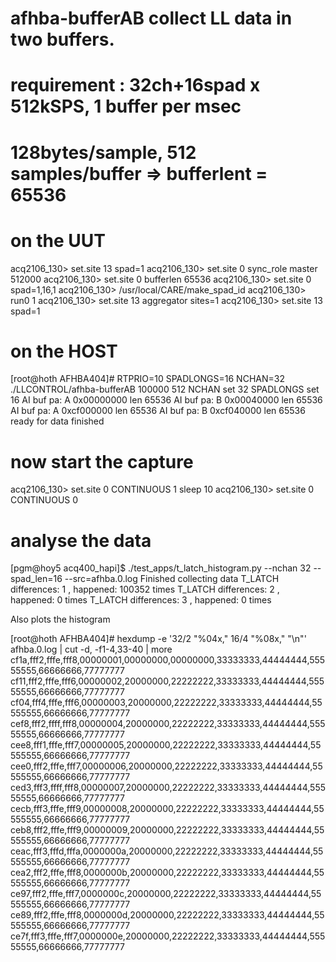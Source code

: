 # afhba-bufferAB  collect LL data in two buffers.
# requirement : 32ch+16spad x 512kSPS, 1 buffer per msec
# 128bytes/sample, 512 samples/buffer => bufferlent = 65536

# on the UUT
acq2106_130> set.site 13 spad=1
acq2106_130> set.site 0 sync_role master 512000
acq2106_130> set.site 0 bufferlen 65536
acq2106_130> set.site 0 spad=1,16,1
acq2106_130> /usr/local/CARE/make_spad_id
acq2106_130> run0 1
acq2106_130> set.site 13 aggregator sites=1
acq2106_130> set.site 13 spad=1

# on the HOST

[root@hoth AFHBA404]# RTPRIO=10 SPADLONGS=16 NCHAN=32 ./LLCONTROL/afhba-bufferAB 100000 512
NCHAN set 32
SPADLONGS set 16
AI buf pa: A 0x00000000 len 65536
AI buf pa: B 0x00040000 len 65536
AI buf pa: A 0xcf000000 len 65536
AI buf pa: B 0xcf040000 len 65536
ready for data
finished


# now start the capture 

acq2106_130> set.site 0 CONTINUOUS 1
sleep 10
acq2106_130> set.site 0 CONTINUOUS 0


# analyse the data

[pgm@hoy5 acq400_hapi]$  ./test_apps/t_latch_histogram.py  --nchan 32 --spad_len=16 --src=afhba.0.log
Finished collecting data
T_LATCH differences:  1 , happened:  100352  times
T_LATCH differences:  2 , happened:  0  times
T_LATCH differences:  3 , happened:  0  times


Also plots the histogram


[root@hoth AFHBA404]# hexdump -e '32/2 "%04x," 16/4 "%08x," "\n"' afhba.0.log | cut -d, -f1-4,33-40 | more
cf1a,fff2,fffe,fff8,00000001,00000000,00000000,33333333,44444444,55555555,66666666,77777777
cf11,fff2,fffe,fff6,00000002,20000000,22222222,33333333,44444444,55555555,66666666,77777777
cf04,fff4,fffe,fff6,00000003,20000000,22222222,33333333,44444444,55555555,66666666,77777777
cef8,fff2,ffff,fff8,00000004,20000000,22222222,33333333,44444444,55555555,66666666,77777777
cee8,fff1,fffe,fff7,00000005,20000000,22222222,33333333,44444444,55555555,66666666,77777777
cee0,fff2,fffe,fff7,00000006,20000000,22222222,33333333,44444444,55555555,66666666,77777777
ced3,fff3,ffff,fff8,00000007,20000000,22222222,33333333,44444444,55555555,66666666,77777777
cecb,fff3,fffe,fff9,00000008,20000000,22222222,33333333,44444444,55555555,66666666,77777777
ceb8,fff2,fffe,fff9,00000009,20000000,22222222,33333333,44444444,55555555,66666666,77777777
ceac,fff3,fffd,fffa,0000000a,20000000,22222222,33333333,44444444,55555555,66666666,77777777
cea2,fff2,fffe,fff8,0000000b,20000000,22222222,33333333,44444444,55555555,66666666,77777777
ce97,fff2,fffe,fff7,0000000c,20000000,22222222,33333333,44444444,55555555,66666666,77777777
ce89,fff2,fffe,fff8,0000000d,20000000,22222222,33333333,44444444,55555555,66666666,77777777
ce7f,fff3,fffe,fff7,0000000e,20000000,22222222,33333333,44444444,55555555,66666666,77777777




